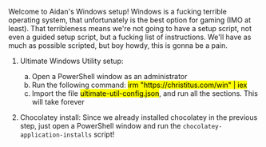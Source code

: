 Welcome to Aidan's Windows setup! Windows is a fucking terrible operating system, that unfortunately is the best option for gaming (IMO at least). That terribleness means we're not going to have a setup script, not even a guided setup script, but a fucking list of instructions. We'll have as much as possible scripted, but boy howdy, this is gonna be a pain.

1. Ultimate Windows Utility setup:
    <ol type="a">
    <li>Open a PowerShell window as an administrator</li>
    <li>Run the following command: <mark>irm "https://christitus.com/win" | iex</mark></li>
    <li>Import the file <mark>ultimate-util-config.json</mark>, and run all the sections. This will take forever</li>
    </ol>

2. Chocolatey install: Since we already installed chocolatey in the previous step, just open a PowerShell window and run the `chocolatey-application-installs` script!